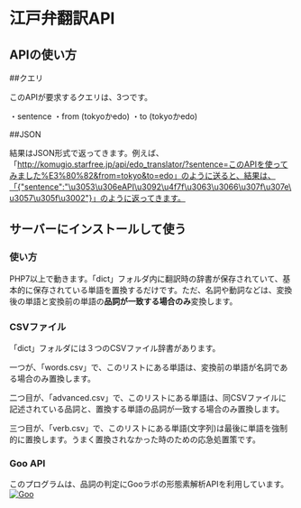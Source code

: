 # 江戸弁翻訳API

## APIの使い方
##クエリ

このAPIが要求するクエリは、3つです。

・sentence
・from (tokyoかedo)
・to (tokyoかedo)

##JSON

結果はJSON形式で返ってきます。例えば、「http://komugio.starfree.jp/api/edo_translator/?sentence=このAPIを使ってみました%E3%80%82&from=tokyo&to=edo」のように送ると、結果は、「{"sentence":"\u3053\u306eAPI\u3092\u4f7f\u3063\u3066\u307f\u307e\u3057\u305f\u3002"}」のように返ってきます。

## サーバーにインストールして使う
### 使い方

PHP7以上で動きます。「dict」フォルダ内に翻訳時の辞書が保存されていて、基本的に保存されている単語を置換するだけです。ただ、名詞や動詞などは、変換後の単語と変換前の単語の**品詞が一致する場合のみ**変換します。

### CSVファイル

「dict」フォルダには３つのCSVファイル辞書があります。

一つが、「words.csv」で、このリストにある単語は、変換前の単語が名詞である場合のみ置換します。

二つ目が、「advanced.csv」で、このリストにある単語は、同CSVファイルに記述されている品詞と、置換する単語の品詞が一致する場合のみ置換します。

三つ目が、「verb.csv」で、このリストにある単語(文字列)は最後に単語を強制的に置換します。うまく置換されなかった時のための応急処置策です。

### Goo API
このプログラムは、品詞の判定にGooラボの形態素解析APIを利用しています。
[![Goo](https://u.xgoo.jp/img/sgoo.png)](http://www.goo.ne.jp/)
